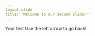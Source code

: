 ```yaml
---
layout:slide
title:''Welcome to our second slide!''
---
```

Your test
Use the left arrow to go back!
